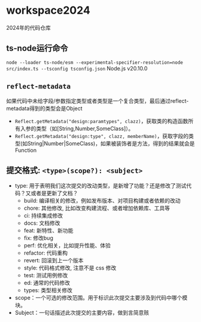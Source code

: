 # workspace2024

2024年的代码仓库

## ts-node运行命令

`node --loader ts-node/esm --experimental-specifier-resolution=node src/index.ts --tsconfig tsconfig.json` Node.js v20.10.0

## `reflect-metadata`

如果代码中未给字段/参数指定类型或者类型是一个复合类型，最后通过reflect-metadata得到的类型会是Object

- `Reflect.getMetadata("design:paramtypes", clazz)`，获取类的构造函数所有入参的类型（如[String,Number,SomeClass]）。
- `Reflect.getMetadata("design:type", clazz, memberName)`，获取字段的类型(如String|Number|SomeClass)，如果被装饰者是方法，得到的结果就会是Function

## 提交格式: `<type>(scope?): <subject>`

- type: 用于表明我们这次提交的改动类型，是新增了功能？还是修改了测试代码？又或者是更新了文档？
  - build: 编译相关的修改，例如发布版本、对项目构建或者依赖的改动
  - chore: 其他修改, 比如改变构建流程、或者增加依赖库、工具等
  - ci: 持续集成修改
  - docs: 文档修改
  - feat: 新特性、新功能
  - fix: 修改bug
  - perf: 优化相关，比如提升性能、体验
  - refactor: 代码重构
  - revert: 回滚到上一个版本
  - style: 代码格式修改, 注意不是 css 修改
  - test: 测试用例修改
  - ed: 通常的代码修改
  - types: 类型相关修改
- scope：一个可选的修改范围。用于标识此次提交主要涉及到代码中哪个模块。
- Subject：一句话描述此次提交的主要内容，做到言简意赅

